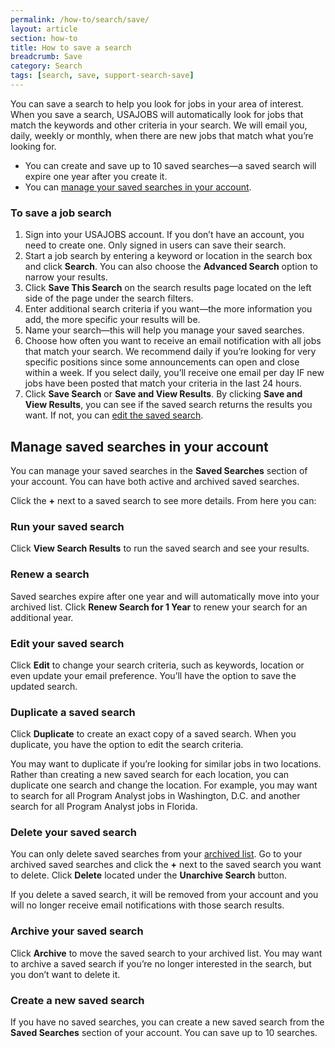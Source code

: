 ```yaml
---
permalink: /how-to/search/save/
layout: article
section: how-to
title: How to save a search
breadcrumb: Save
category: Search
tags: [search, save, support-search-save]
---
```


You can save a search to help you look for jobs in your area of interest. When you save a search, USAJOBS will automatically look for jobs that match the keywords and other criteria in your search. We will email you, daily, weekly or monthly, when there are new jobs that match what you’re looking for.

* You can create and save up to 10 saved searches—a saved search will expire one year after you create it.
* You can [manage your saved searches in your account](#manage-saved-searches-in-your-account).

### To save a job search

1.	Sign into your USAJOBS account. If you don’t have an account, you need to create one. Only signed in users can save their search.
2.	Start a job search by entering a keyword or location in the search box and click **Search**. You can also choose the **Advanced Search** option to narrow your results.
3.	Click **Save This Search** on the search results page located on the left side of the page under the search filters.
4.	Enter additional search criteria if you want—the more information you add, the more specific your results will be.
5.	Name your search—this will help you manage your saved searches.
6.	Choose how often you want to receive an email notification with all jobs that match your search. We recommend daily if you’re looking for very specific positions since some announcements can open and close within a week.  If you select daily, you’ll receive one email per day IF new jobs have been posted that match your criteria in the last 24 hours.
7.	Click **Save Search** or **Save and View Results**. By clicking **Save and View Results**, you can see if the saved search returns the results you want.  If not, you can [edit the saved search](#edit-your-saved-search).

## Manage saved searches in your account

You can manage your saved searches in the **Saved Searches** section of your account.  You can have both active and archived saved searches.

Click the **+** next to a saved search to see more details. From here you can:

### Run your saved search

Click **View Search Results** to run the saved search and see your results.

### Renew a search

Saved searches expire after one year and will automatically move into your archived list. Click **Renew Search for 1 Year** to renew your search for an additional year.

### Edit your saved search

Click **Edit** to change your search criteria, such as keywords, location or even update your email preference. You’ll have the option to save the updated search.

### Duplicate a saved search

Click **Duplicate** to create an exact copy of a saved search. When you duplicate, you have the option to edit the search criteria.

You may want to duplicate if you’re looking for similar jobs in two locations. Rather than creating a new saved search for each location, you can duplicate one search and change the location. For example, you may want to search for all Program Analyst jobs in Washington, D.C. and another search for all Program Analyst jobs in Florida.

### Delete your saved search

You can only delete saved searches from your [archived list](#archive-your-saved-search). Go to your archived saved searches and click the **+** next to the saved search you want to delete.  Click **Delete** located under the **Unarchive Search** button.

If you delete a saved search, it will be removed from your account and you will no longer receive email notifications with those search results.

### Archive your saved search

Click **Archive** to move the saved search to your archived list. You may want to archive a saved search if you’re no longer interested in the search, but you don’t want to delete it.

### Create a new saved search

If you have no saved searches, you can create a new saved search from the **Saved Searches** section of your account. You can save up to 10 searches.
